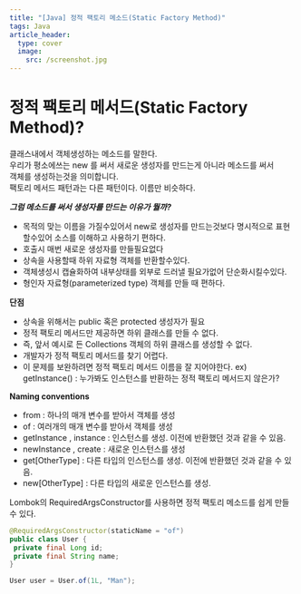 ```yaml
---
title: "[Java] 정적 팩토리 메소드(Static Factory Method)"
tags: Java
article_header:
  type: cover
  image:
    src: /screenshot.jpg
---
```


정적 팩토리 메서드(Static Factory Method)?
===

클래스내에서 객체생성하는 메소드를 말한다.<br/>
우리가 평소에쓰는 new 를 써서 새로운 생성자를 만드는게 아니라 메소드를 써서<br/>
객체를 생성하는것을 의미합니다.<br/>
팩토리 메서드 패턴과는 다른 패턴이다. 이름만 비슷하다.<br/>


***그럼 메소드를 써서 생성자를 만드는 이유가 뭘까?***<br/>
- 목적의 맞는 이름을 가질수있어서 new로 생성자를 만드는것보다 명시적으로
  표현할수있어 소스를 이해하고 사용하기 편하다.
- 호출시 매번 새로운 생성자를 만들필요없다
- 상속을 사용할때 하위 자료형 객체를 반환할수있다.
- 객체생성시 캡슐화하여 내부상태를 외부로 드러낼 필요가없어 단순화시킬수있다.
- 형인자 자료형(parameterized type) 객체를 만들 때 편하다.<br/>


**단점**


- 상속을 위해서는 public 혹은 protected 생성자가 필요
- 정적 팩토리 메서드만 제공하면 하위 클래스를 만들 수 없다.
- 즉, 앞서 예시로 든 Collections 객체의 하위 클래스를 생성할 수 없다.
- 개발자가 정적 팩토리 메서드를 찾기 어렵다.
- 이 문제를 보완하려면 정적 팩토리 메서드 이름을 잘 지어야한다.
  ex) getInstance() : 누가봐도 인스턴스를 반환하는 정적 팩토리 메서드지 않은가?<br/>


**Naming conventions**
- from : 하나의 매개 변수를 받아서 객체를 생성
- of : 여러개의 매개 변수를 받아서 객체를 생성
- getInstance , instance : 인스턴스를 생성. 이전에 반환했던 것과 같을 수 있음.
- newInstance , create : 새로운 인스턴스를 생성
- get[OtherType] : 다른 타입의 인스턴스를 생성. 이전에 반환했던 것과 같을 수 있음.
- new[OtherType] : 다른 타입의 새로운 인스턴스를 생성.<br/>

Lombok의 RequiredArgsConstructor를 사용하면 정적 팩토리 메소드를 쉽게 만들 수 있다.<br/>
~~~java
@RequiredArgsConstructor(staticName = "of")
public class User {
 private final Long id;
 private final String name;
}
~~~
~~~java
User user = User.of(1L, "Man");
~~~